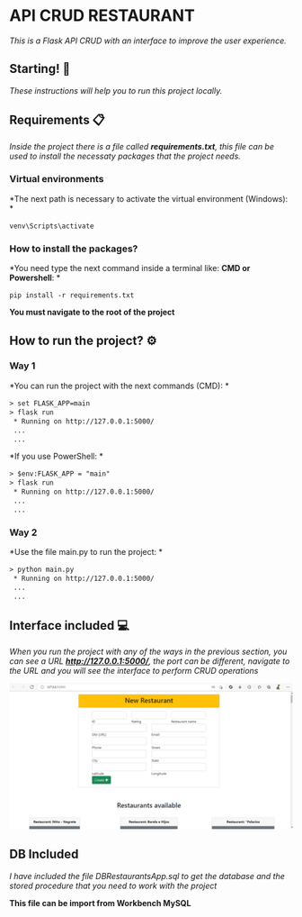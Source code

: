 # API CRUD RESTAURANT

*This is a Flask API CRUD with an interface to improve the user experience.*

## Starting! 🚀

*These instructions will help you to run this project locally.*

## Requirements 📋

*Inside the project there is a file called **requirements.txt**, this file can be used to install
the necessaty packages that the project needs.*

### Virtual environments
*The next path is necessary to activate the virtual environment (Windows): *
```
venv\Scripts\activate
```
### How to install the packages?

*You need type the next command inside a terminal like: **CMD or Powershell**: *
```
pip install -r requirements.txt
```
**You must navigate to the root of the project**

## How to run the project? ⚙️

### Way 1

*You can run the project with the next commands (CMD): *
```
> set FLASK_APP=main
> flask run
 * Running on http://127.0.0.1:5000/
 ...
 ...
```

*If you use PowerShell: *
```
> $env:FLASK_APP = "main"
> flask run
 * Running on http://127.0.0.1:5000/
 ...
 ...
```

### Way 2

*Use the file main.py to run the project: *
```
> python main.py
 * Running on http://127.0.0.1:5000/
 ...
 ...
```

## Interface included 💻

*When you run the project with any of the ways in the previous section, you can see a URL
**http://127.0.0.1:5000/**, the port can be different, navigate to the URL and you will see
the interface to perform CRUD operations*

![Alt text](./src/static/images/example.png?raw=true "Interface")

## DB Included
*I have included the file DBRestaurantsApp.sql to get the database and the stored procedure that you need to work with the project*

**This file can be import from Workbench MySQL**

